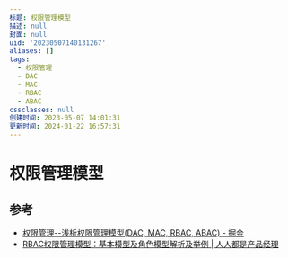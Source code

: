 ```yaml
---
标题: 权限管理模型
描述: null
封面: null
uid: '20230507140131267'
aliases: []
tags:
  - 权限管理
  - DAC
  - MAC
  - RBAC
  - ABAC
cssclasses: null
创建时间: 2023-05-07 14:01:31
更新时间: 2024-01-22 16:57:31
---
```


# 权限管理模型

## 参考

- [权限管理--浅析权限管理模型(DAC, MAC, RBAC, ABAC) - 掘金](https://juejin.cn/post/6844904056876433416)
- [RBAC权限管理模型：基本模型及角色模型解析及举例 | 人人都是产品经理](https://www.woshipm.com/pd/440765.html)
